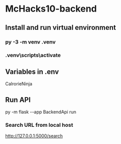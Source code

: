 # McHacks10-backend

## Install and run virtual environment

### py -3 -m venv .venv
### .venv\scripts\activate

## Variables in .env
CalrorieNinja

## Run API
py -m flask --app BackendApi run

### Search URL from local host
http://127.0.0.1:5000/search
